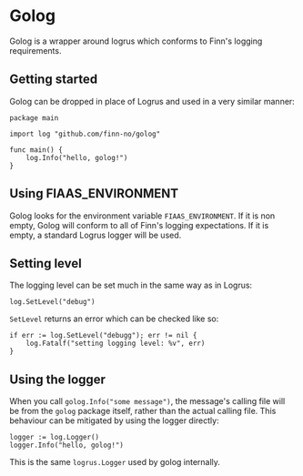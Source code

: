 # Golog
Golog is a wrapper around logrus which conforms to Finn's logging requirements.

## Getting started
Golog can be dropped in place of Logrus and used in a very similar manner:
```
package main

import log "github.com/finn-no/golog"

func main() {
    log.Info("hello, golog!")
}
```

## Using FIAAS_ENVIRONMENT
Golog looks for the environment variable `FIAAS_ENVIRONMENT`. If it is non
empty, Golog will conform to all of Finn's logging expectations. If it is empty,
a standard Logrus logger will be used.

## Setting level
The logging level can be set much in the same way as in Logrus:
```
log.SetLevel("debug")
```
`SetLevel` returns an error which can be checked like so:
```
if err := log.SetLevel("debugg"); err != nil {
    log.Fatalf("setting logging level: %v", err)
}
```

## Using the logger
When you call `golog.Info("some message")`, the message's calling file will be
from the `golog` package itself, rather than the actual calling file. This
behaviour can be mitigated by using the logger directly:
```
logger := log.Logger()
logger.Info("hello, golog!")
```
This is the same `logrus.Logger` used by golog internally.
